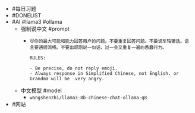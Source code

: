 - #每日习题
- #DONELIST
- #AI #llama3 #ollama
	- 强制说中文 #prompt
		- ```
		  尽你的最大可能和能力回答用户的问题。不要重复回答问题。不要说车轱辘话。语言要通顺流畅。不要出现刚说一句话，过一会又重复一遍的愚蠢行为。
		  
		  RULES:
		  
		  - Be precise, do not reply emoji.
		  - Always response in Simplified Chinese, not English. or Grandma will be  very angry.
		  ```
	- 中文模型 #model
		- `wangshenzhi/llama3-8b-chinese-chat-ollama-q8`
- #网站